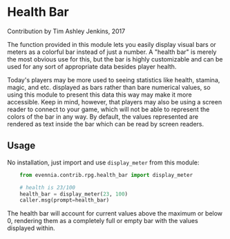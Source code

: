 # Health Bar

Contribution by Tim Ashley Jenkins, 2017

The function provided in this module lets you easily display visual
bars or meters as a colorful bar instead of just a number. A "health bar" 
is merely the most obvious use for this, but the bar is highly customizable 
and can be used for any sort of appropriate data besides player health.

Today's players may be more used to seeing statistics like health,
stamina, magic, and etc. displayed as bars rather than bare numerical
values, so using this module to present this data this way may make it
more accessible. Keep in mind, however, that players may also be using
a screen reader to connect to your game, which will not be able to
represent the colors of the bar in any way. By default, the values
represented are rendered as text inside the bar which can be read by
screen readers.

## Usage

No installation, just import and use `display_meter` from this
module:

```python
    from evennia.contrib.rpg.health_bar import display_meter

    # health is 23/100
    health_bar = display_meter(23, 100)
    caller.msg(prompt=health_bar)

```

The health bar will account for current values above the maximum or
below 0, rendering them as a completely full or empty bar with the
values displayed within.

